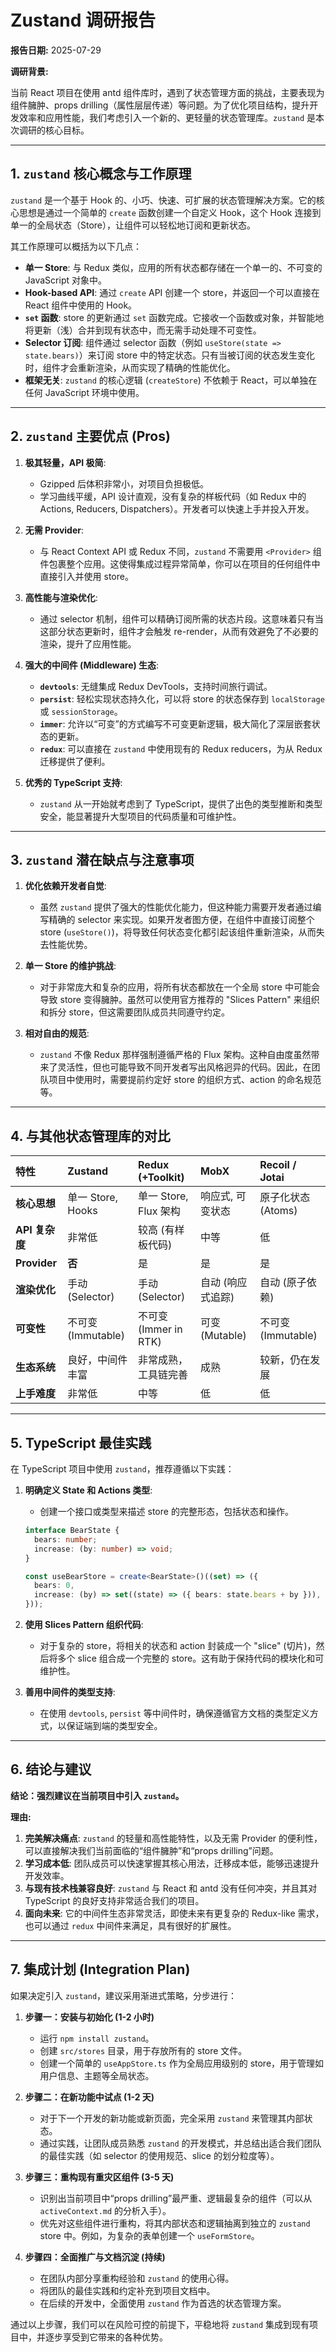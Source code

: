 # Zustand 调研报告

**报告日期:** 2025-07-29

**调研背景:**

当前 React 项目在使用 antd 组件库时，遇到了状态管理方面的挑战，主要表现为组件臃肿、props drilling（属性层层传递）等问题。为了优化项目结构，提升开发效率和应用性能，我们考虑引入一个新的、更轻量的状态管理库。`zustand` 是本次调研的核心目标。

---

## 1. `zustand` 核心概念与工作原理

`zustand` 是一个基于 Hook 的、小巧、快速、可扩展的状态管理解决方案。它的核心思想是通过一个简单的 `create` 函数创建一个自定义 Hook，这个 Hook 连接到单一的全局状态（Store），让组件可以轻松地订阅和更新状态。

其工作原理可以概括为以下几点：

*   **单一 Store**: 与 Redux 类似，应用的所有状态都存储在一个单一的、不可变的 JavaScript 对象中。
*   **Hook-based API**: 通过 `create` API 创建一个 store，并返回一个可以直接在 React 组件中使用的 Hook。
*   **`set` 函数**: store 的更新通过 `set` 函数完成。它接收一个函数或对象，并智能地将更新（浅）合并到现有状态中，而无需手动处理不可变性。
*   **Selector 订阅**: 组件通过 selector 函数（例如 `useStore(state => state.bears)`）来订阅 store 中的特定状态。只有当被订阅的状态发生变化时，组件才会重新渲染，从而实现了精确的性能优化。
*   **框架无关**: `zustand` 的核心逻辑 (`createStore`) 不依赖于 React，可以单独在任何 JavaScript 环境中使用。

---

## 2. `zustand` 主要优点 (Pros)

1.  **极其轻量，API 极简**:
    *   Gzipped 后体积非常小，对项目负担极低。
    *   学习曲线平缓，API 设计直观，没有复杂的样板代码（如 Redux 中的 Actions, Reducers, Dispatchers）。开发者可以快速上手并投入开发。

2.  **无需 Provider**:
    *   与 React Context API 或 Redux 不同，`zustand` 不需要用 `<Provider>` 组件包裹整个应用。这使得集成过程异常简单，你可以在项目的任何组件中直接引入并使用 store。

3.  **高性能与渲染优化**:
    *   通过 selector 机制，组件可以精确订阅所需的状态片段。这意味着只有当这部分状态更新时，组件才会触发 re-render，从而有效避免了不必要的渲染，提升了应用性能。

4.  **强大的中间件 (Middleware) 生态**:
    *   **`devtools`**: 无缝集成 Redux DevTools，支持时间旅行调试。
    *   **`persist`**: 轻松实现状态持久化，可以将 store 的状态保存到 `localStorage` 或 `sessionStorage`。
    *   **`immer`**: 允许以“可变”的方式编写不可变更新逻辑，极大简化了深层嵌套状态的更新。
    *   **`redux`**: 可以直接在 `zustand` 中使用现有的 Redux reducers，为从 Redux 迁移提供了便利。

5.  **优秀的 TypeScript 支持**:
    *   `zustand` 从一开始就考虑到了 TypeScript，提供了出色的类型推断和类型安全，能显著提升大型项目的代码质量和可维护性。

---

## 3. `zustand` 潜在缺点与注意事项

1.  **优化依赖开发者自觉**:
    *   虽然 `zustand` 提供了强大的性能优化能力，但这种能力需要开发者通过编写精确的 selector 来实现。如果开发者图方便，在组件中直接订阅整个 store (`useStore()`)，将导致任何状态变化都引起该组件重新渲染，从而失去性能优势。

2.  **单一 Store 的维护挑战**:
    *   对于非常庞大和复杂的应用，将所有状态都放在一个全局 store 中可能会导致 store 变得臃肿。虽然可以使用官方推荐的 "Slices Pattern" 来组织和拆分 store，但这需要团队成员共同遵守约定。

3.  **相对自由的规范**:
    *   `zustand` 不像 Redux 那样强制遵循严格的 Flux 架构。这种自由度虽然带来了灵活性，但也可能导致不同开发者写出风格迥异的代码。因此，在团队项目中使用时，需要提前约定好 store 的组织方式、action 的命名规范等。

---

## 4. 与其他状态管理库的对比

| 特性 | **Zustand** | **Redux (+Toolkit)** | **MobX** | **Recoil / Jotai** |
| :--- | :--- | :--- | :--- | :--- |
| **核心思想** | 单一 Store, Hooks | 单一 Store, Flux 架构 | 响应式, 可变状态 | 原子化状态 (Atoms) |
| **API 复杂度**| 非常低 | 较高 (有样板代码) | 中等 | 低 |
| **Provider** | **否** | 是 | 是 | 是 |
| **渲染优化** | 手动 (Selector) | 手动 (Selector) | 自动 (响应式追踪) | 自动 (原子依赖) |
| **可变性** | 不可变 (Immutable) | 不可变 (Immer in RTK) | 可变 (Mutable) | 不可变 (Immutable) |
| **生态系统** | 良好，中间件丰富 | 非常成熟，工具链完善 | 成熟 | 较新，仍在发展 |
| **上手难度** | 非常低 | 中等 | 低 | 低 |

---

## 5. TypeScript 最佳实践

在 TypeScript 项目中使用 `zustand`，推荐遵循以下实践：

1.  **明确定义 State 和 Actions 类型**:
    *   创建一个接口或类型来描述 store 的完整形态，包括状态和操作。

    ```typescript
    interface BearState {
      bears: number;
      increase: (by: number) => void;
    }

    const useBearStore = create<BearState>()((set) => ({
      bears: 0,
      increase: (by) => set((state) => ({ bears: state.bears + by })),
    }));
    ```

2.  **使用 Slices Pattern 组织代码**:
    *   对于复杂的 store，将相关的状态和 action 封装成一个 "slice" (切片)，然后将多个 slice 组合成一个完整的 store。这有助于保持代码的模块化和可维护性。

3.  **善用中间件的类型支持**:
    *   在使用 `devtools`, `persist` 等中间件时，确保遵循官方文档的类型定义方式，以保证端到端的类型安全。

---

## 6. 结论与建议

**结论：强烈建议在当前项目中引入 `zustand`。**

**理由:**

1.  **完美解决痛点**: `zustand` 的轻量和高性能特性，以及无需 Provider 的便利性，可以直接解决我们当前面临的“组件臃肿”和“props drilling”问题。
2.  **学习成本低**: 团队成员可以快速掌握其核心用法，迁移成本低，能够迅速提升开发效率。
3.  **与现有技术栈兼容良好**: `zustand` 与 React 和 antd 没有任何冲突，并且其对 TypeScript 的良好支持非常适合我们的项目。
4.  **面向未来**: 它的中间件生态非常灵活，即使未来有更复杂的 Redux-like 需求，也可以通过 `redux` 中间件来满足，具有很好的扩展性。

---

## 7. 集成计划 (Integration Plan)

如果决定引入 `zustand`，建议采用渐进式策略，分步进行：

1.  **步骤一：安装与初始化 (1-2 小时)**
    *   运行 `npm install zustand`。
    *   创建 `src/stores` 目录，用于存放所有的 store 文件。
    *   创建一个简单的 `useAppStore.ts` 作为全局应用级别的 store，用于管理如用户信息、主题等全局状态。

2.  **步骤二：在新功能中试点 (1-2 天)**
    *   对于下一个开发的新功能或新页面，完全采用 `zustand` 来管理其内部状态。
    *   通过实践，让团队成员熟悉 `zustand` 的开发模式，并总结出适合我们团队的最佳实践（如 selector 的使用规范、slice 的划分粒度等）。

3.  **步骤三：重构现有重灾区组件 (3-5 天)**
    *   识别出当前项目中“props drilling”最严重、逻辑最复杂的组件（可以从 `activeContext.md` 的分析入手）。
    *   优先对这些组件进行重构，将其内部状态和逻辑抽离到独立的 `zustand` store 中。例如，为复杂的表单创建一个 `useFormStore`。

4.  **步骤四：全面推广与文档沉淀 (持续)**
    *   在团队内部分享重构经验和 `zustand` 的使用心得。
    *   将团队的最佳实践和约定补充到项目文档中。
    *   在后续的开发中，全面使用 `zustand` 作为首选的状态管理方案。

通过以上步骤，我们可以在风险可控的前提下，平稳地将 `zustand` 集成到现有项目中，并逐步享受到它带来的各种优势。